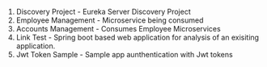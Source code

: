 1. Discovery Project - Eureka Server Discovery Project
2. Employee Management - Microservice being consumed
3. Accounts Management - Consumes Employee Microservices
4. Link Test - Spring boot based web application for analysis of an exisiting application.
5. Jwt Token Sample - Sample app aunthentication with Jwt tokens
